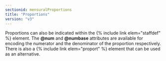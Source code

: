 ```yaml
---
sectionid: mensuralProportions
title: "Proportions"
version: "v3"
---
```


Proportions can also be indicated within the {% include link elem="staffdef" %} element. The
**@num** and **@numbase** attributes are available for encoding the numerator
and the denominator of the proportion respectively. There is also a {% include link elem="proport" %} element that can be used as an alternative.

